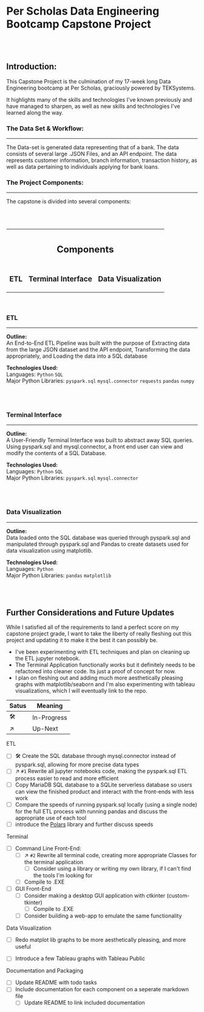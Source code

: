 # Per Scholas Data Engineering Bootcamp Capstone Project 
<br><br>

## Introduction:

This Capstone Project is the culmination of my 17-week long Data Engineering bootcamp at Per Scholas, graciously powered by TEKSystems. 

It highlights many of the skills and technologies I've known previously and have managed to sharpen, as well as new skills and technologies I've learned along the way. 

### The Data Set & Workflow:
---
The Data-set is generated data representing that of a bank.
The data consists of several large .JSON Files, and an API endpoint. 
The data represents customer information, branch information, transaction history, as well as data pertaining to individuals applying for bank loans.

### The Project Components:
---
The capstone is divided into several components: 

<br><br>

<div align="center">
<table>
<th colspan="3"> <h2>Components</h2> </th>

  <tr>
    <td>
    <h3>ETL </h3>
    </td>
    <td>
    <h3>Terminal Interface</h3>
    </td>
    <td>
    <h3>Data Visualization</h3>
    </td>
  </tr>
  
</table>
</div>

<br>

### ETL
---
**Outline:** <br>
An End-to-End ETL Pipeline was built with the purpose of Extracting data from the large JSON dataset and the API endpoint, Transforming the data appropriately, and Loading the data into a SQL database
<br>

**Technologies Used:** <br>
Languages: `Python` `SQL` <br>
Major Python Libraries: `pyspark.sql` `mysql.connector` `requests` `pandas` `numpy`

<br><br>
### Terminal Interface
---
**Outline:** <br>
A User-Friendly Terminal Interface was built to abstract away SQL queries. 
Using pyspark.sql and mysql.connector, a front end user can view and modify the contents of a SQL Database. 
<br>

**Technologies Used:**<br>
Languages: `Python` `SQL` <br>
Major Python Libraries: `pyspark.sql` `mysql.connector`
<br>

<br><br>
### Data Visualization
---
**Outline:**<br>
Data loaded onto the SQL database was queried through pyspark.sql and manipulated through pyspark.sql and Pandas to create datasets used for data visualization using matplotlib. 
<br>

**Technologies Used:**<br>
Languages: `Python` <br>
Major Python Libraries: `pandas` `matplotlib`
<br>

<br><br>
## Further Considerations and Future Updates
While I satisfied all of the requirements to land a perfect score on my capstone project grade, I want to take the liberty of really fleshing out this project and updating it to make it the best it can possibly be. 

- I've been experimenting with ETL techniques and plan on cleaning up the ETL jupyter notebook.
- The Terminal Application functionally *works* but  it definitely needs to be refactored into cleaner code. Its just a proof of concept for now.
- I plan on fleshing out and adding much more aesthetically pleasing graphs with matplotlib/seaborn and I'm also experimenting with tableau visualizations, which I will eventually link to the repo.

| Satus  | Meaning | 
| ------ | --------|
| 🛠     | In-Progress|
|↗       | Up-Next     |


ETL
- [ ] 🛠 Create the SQL database through mysql.connector instead of pyspark.sql, allowing for more precise data types
- [ ] ↗ `#1` Rewrite all jupyter notebooks code, making  the pyspark.sql ETL process easier to read and more efficient 
- [ ] Copy MariaDB SQL database to a SQLite serverless database so users can view the finished product and interact with the front-ends with less work
- [ ] Compare the speeds of running pyspark.sql locally (using a single node) for the full ETL process with running pandas and discuss the appropriate use of each tool
- [ ] introduce the <a href="https://github.com/pola-rs/polars">Polars</a> library and further discuss speeds

Terminal
- [ ] Command Line Front-End:
  - [ ] ↗ `#2` Rewrite all terminal code, creating more appropriate Classes for the terminal application
    - [ ] Consider using a library or writing my own library, if I can't find the tools I'm looking for
  - [ ] Compile to .EXE

- [ ] GUI Front-End
  - [ ] Consider making a desktop GUI application with ctkinter (custom-tkinter)
    - [ ] Compile to .EXE
  - [ ] Consider building a web-app to emulate the same functionality 

Data Visualization
- [ ] Redo matplot lib graphs to be more aesthetically pleasing, and more useful
- [ ] Introduce a few Tableau graphs with Tableau Public


Documentation and Packaging
- [ ] Update README with todo tasks
- [ ] Include documentation for each component on a seperate markdown file
  - [ ] Update README to link included documentation
